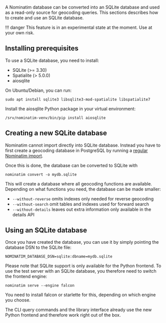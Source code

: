 A Nominatim database can be converted into an SQLite database and used as
a read-only source for geocoding queries. This sections describes how to
create and use an SQLite database.

!!! danger
    This feature is in an experimental state at the moment. Use at your own
    risk.

## Installing prerequisites

To use a SQLite database, you need to install:

* SQLite (>= 3.30)
* Spatialite (> 5.0.0)
* aiosqlite

On Ubuntu/Debian, you can run:

    sudo apt install sqlite3 libsqlite3-mod-spatialite libspatialite7

Install the aiosqlite Python package in your virtual environment:

    /srv/nominatim-venv/bin/pip install aiosqlite

## Creating a new SQLite database

Nominatim cannot import directly into SQLite database. Instead you have to
first create a geocoding database in PostgreSQL by running a
[regular Nominatim import](../admin/Import.md).

Once this is done, the database can be converted to SQLite with

    nominatim convert -o mydb.sqlite

This will create a database where all geocoding functions are available.
Depending on what functions you need, the database can be made smaller:

* `--without-reverse` omits indexes only needed for reverse geocoding
* `--without-search` omit tables and indexes used for forward search
* `--without-details` leaves out extra information only available in the
  details API

## Using an SQLite database

Once you have created the database, you can use it by simply pointing the
database DSN to the SQLite file:

    NOMINATIM_DATABASE_DSN=sqlite:dbname=mydb.sqlite

Please note that SQLite support is only available for the Python frontend. To
use the test server with an SQLite database, you therefore need to switch
the frontend engine:

    nominatim serve --engine falcon

You need to install falcon or starlette for this, depending on which engine
you choose.

The CLI query commands and the library interface already use the new Python
frontend and therefore work right out of the box.
